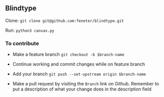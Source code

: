## Blindtype

Clone:
`git clone git@github.com:feneter/blindtype.git`

Run:
`python3 canvas.py`

### To contribute

- Make a feature branch
`git checkout -b $branch-name`

- Continue working and commit changes while on feature branch

- Add your branch
`git push --set-upstream origin $branch-name`

- Make a pull request by visiting the ``Branch`` link on Github.
  Remember to put a description of what your change does in the description field